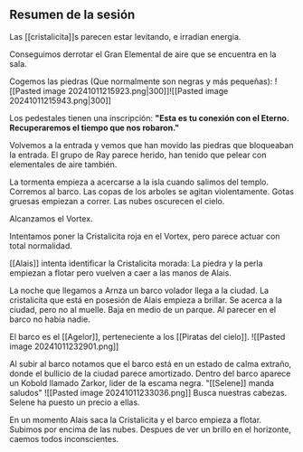 
## Resumen de la sesión
Las [[cristalicita]]s parecen estar levitando, e irradian energia.

Conseguimos derrotar el Gran Elemental de aire que se encuentra en la sala. 

Cogemos las piedras (Que normalmente son negras y más pequeñas):
![[Pasted image 20241011215923.png|300]]![[Pasted image 20241011215943.png|300]]

Los pedestales tienen una inscripción:
**"Esta es tu conexión con el Eterno. Recuperaremos el tiempo que nos robaron."** 


Volvemos a la entrada y vemos que han movido las piedras que bloqueaban la entrada. 
El grupo de Ray parece herido, han tenido que pelear con elementales de aire también.

La tormenta empieza a acercarse a la isla cuando salimos del templo. Corremos al barco. 
Las copas de los arboles se agitan violentamente. Gotas gruesas empiezan a correr. Las nubes oscurecen el cielo.

Alcanzamos el Vortex.

Intentamos poner la Cristalicita roja en el Vortex, pero parece actuar con total normalidad. 

[[Alais]] intenta identificar la Cristalicita morada: La piedra y la perla empiezan a flotar pero vuelven a caer a las manos de Alais. 

La noche que llegamos a Arnza un barco volador llega a la ciudad. La cristalicita que está en posesión de Alais empieza a brillar. Se acerca a la ciudad, pero no al muelle. Baja en medio de un parque. Al parecer en el barco no había nadie. 

El barco es el [[Agelor]], perteneciente a los [[Piratas del cielo]].
![[Pasted image 20241011232901.png]]

Al subir al barco notamos que el barco está en un estado de calma extraño, donde el bullicio de la ciudad parece amortizado. Dentro del barco aparece un Kobold llamado Zarkor, lider de la escama negra. "[[Selene]] manda saludos"
![[Pasted image 20241011233036.png]]
Busca nuestras cabezas. Selene ha puesto un precio a ellas. 

En un momento Alais saca la Cristalicita y el barco empieza a flotar. Subimos por encima de las nubes. Despues de ver un brillo en el horizonte, caemos todos inconscientes. 